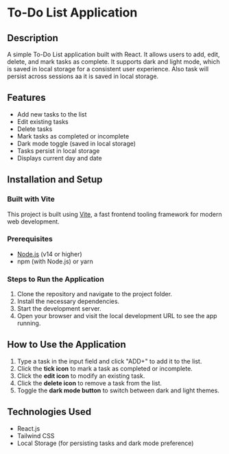 # To-Do List Application

## Description
A simple To-Do List application built with React. It allows users to add, edit, delete, and mark tasks as complete. It supports dark and light mode, which is saved in local storage for a consistent user experience. Also task will persist across sessions aa it is saved in local storage.

## Features
- Add new tasks to the list
- Edit existing tasks
- Delete tasks
- Mark tasks as completed or incomplete
- Dark mode toggle (saved in local storage)
- Tasks persist in local storage
- Displays current day and date

## Installation and Setup

### Built with Vite
This project is built using [Vite](https://vitejs.dev/), a fast frontend tooling framework for modern web development. 

### Prerequisites
- [Node.js](https://nodejs.org/) (v14 or higher)
- npm (with Node.js) or yarn

### Steps to Run the Application
1. Clone the repository and navigate to the project folder.
2. Install the necessary dependencies.
3. Start the development server.
4. Open your browser and visit the local development URL to see the app running.

## How to Use the Application
1. Type a task in the input field and click "ADD+" to add it to the list.
2. Click the **tick icon** to mark a task as completed or incomplete.
3. Click the **edit icon** to modify an existing task.
4. Click the **delete icon** to remove a task from the list.
5. Toggle the **dark mode button** to switch between dark and light themes.

## Technologies Used
- React.js
- Tailwind CSS
- Local Storage (for persisting tasks and dark mode preference)